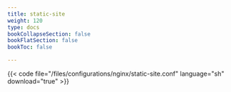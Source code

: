 ```yaml
---
title: static-site
weight: 120
type: docs
bookCollapseSection: false
bookFlatSection: false
bookToc: false

---
```


{{< code file="/files/configurations/nginx/static-site.conf" language="sh" download="true" >}}

